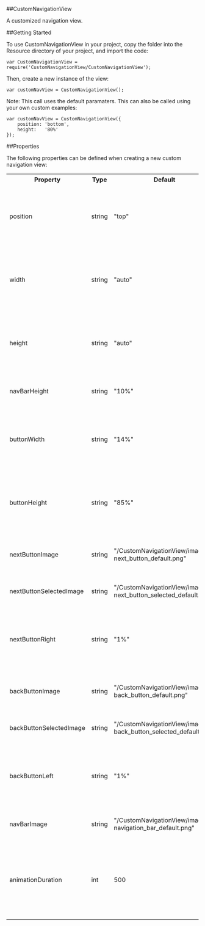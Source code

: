 ##CustomNavigationView

A customized navigation view.

##Getting Started

To use CustomNavigationView in your project, copy the folder into the Resource directory of your project, and import the code:

```
var CustomNavigationView = require('CustomNavigationView/CustomNavigationView');
```

Then, create a new instance of the view:

```
var customNavView = CustomNavigationView();
```

Note: This call uses the default paramaters.  This can also be called using your own custom examples:

```
var customNavView = CustomNavigationView({
    position: 'bottom',
    height:   '80%'
});
```

##Properties

The following properties can be defined when creating a new custom navigation view:

<table>
    <tr>
        <th>Property</th>
        <th>Type</th>
        <th>Default</th>
        <th>Description</th>
    </tr>
    <tr>
        <td>position</td>
        <td>string</td>
        <td>&quot;top&quot;</td>
        <td>Defines where the navigation bar will be on the view.  This can be either &quot;top&quot; or &quot;bottom&quot;</td>
    </tr>
    <tr>
        <td>width</td>
        <td>string</td>
        <td>&quot;auto&quot;</td>
        <td>Defines the width of the navigation view (and subsequently the maximum width of all its views)</td>
    </tr>
    <tr>
        <td>height</td>
        <td>string</td>
        <td>&quot;auto&quot;</td>
        <td>Defines the height of the navigation view (and subsequently the maximum height of all its views)</td>
    </tr>
    <tr>
        <td>navBarHeight</td>
        <td>string</td>
        <td>&quot;10%&quot;</td>
        <td>Defines the height of the navigation bar</td>
    </tr>
    <tr>
        <td>buttonWidth</td>
        <td>string</td>
        <td>&quot;14%&quot;</td>
        <td>Defines the button width of the back and next buttons of the navigation view</td>
    </tr>
    <tr>
        <td>buttonHeight</td>
        <td>string</td>
        <td>&quot;85%&quot;</td>
        <td>Defines the button height of the back and next buttons of the navigation view</td>
    </tr>
    <tr>
        <td>nextButtonImage</td>
        <td>string</td>
        <td>&quot;/CustomNavigationView/images/ next_button_default.png&quot;</td>
        <td>The image of the next button (normal state)</td>
    </tr>
    <tr>
        <td>nextButtonSelectedImage</td>
        <td>string</td>
        <td>&quot;/CustomNavigationView/images/ next_button_selected_default.png&quot;</td>
        <td>The image of the next button (active state)</td>
    </tr>
    <tr>
        <td>nextButtonRight</td>
        <td>string</td>
        <td>&quot;1%&quot;</td>
        <td>Defines the padding between the next button the right-end of the navigation bar</td>
    </tr>
    <tr>
        <td>backButtonImage</td>
        <td>string</td>
        <td>&quot;/CustomNavigationView/images/ back_button_default.png&quot;</td>
        <td>The image of the back button (normal state)</td>
    </tr>
    <tr>
        <td>backButtonSelectedImage</td>
        <td>string</td>
        <td>&quot;/CustomNavigationView/images/ back_button_selected_default.png&quot;</td>
        <td>The image of the back button (active state)</td>
    </tr>
    <tr>
        <td>backButtonLeft</td>
        <td>string</td>
        <td>&quot;1%&quot;</td>
        <td>Defines the padding between the back button the left-end of the navigation bar</td>
    </tr>
    <tr>
        <td>navBarImage</td>
        <td>string</td>
        <td>&quot;/CustomNavigationView/images/ navigation_bar_default.png&quot;</td>
        <td>The image of the navigation bar</td>
    </tr>
     <tr>
        <td>animationDuration</td>
        <td>int</td>
        <td>500</td>
        <td>The time is takes (in ms) for the next view to transition onto the screen when the next or back buttons are pressed</td>
    </tr>
</table>
